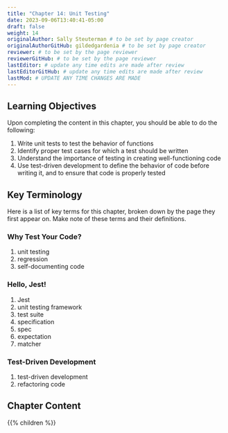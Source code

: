 ```yaml
---
title: "Chapter 14: Unit Testing"
date: 2023-09-06T13:40:41-05:00
draft: false
weight: 14
originalAuthor: Sally Steuterman # to be set by page creator
originalAuthorGitHub: gildedgardenia # to be set by page creator
reviewer: # to be set by the page reviewer
reviewerGitHub: # to be set by the page reviewer
lastEditor: # update any time edits are made after review
lastEditorGitHub: # update any time edits are made after review
lastMod: # UPDATE ANY TIME CHANGES ARE MADE
---
```


## Learning Objectives
 
Upon completing the content in this chapter, you should be able to do the following:

1. Write unit tests to test the behavior of functions
1. Identify proper test cases for which a test should be written
1. Understand the importance of testing in creating well-functioning code
1. Use test-driven development to define the behavior of code before writing it, and to ensure that code is properly tested

## Key Terminology

Here is a list of key terms for this chapter, broken down by the page they first appear on. Make note of these terms and their definitions.

### Why Test Your Code?

1. unit testing
1. regression
1. self-documenting code

### Hello, Jest!

1. Jest
1. unit testing framework
1. test suite
1. specification
1. spec
1. expectation
1. matcher

### Test-Driven Development

1. test-driven development
1. refactoring code

## Chapter Content

{{% children %}}

